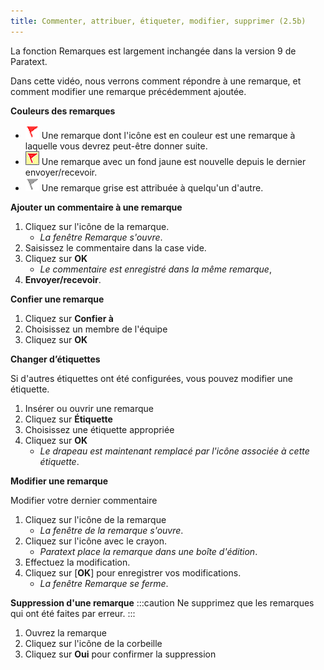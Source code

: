 ```yaml
---
title: Commenter, attribuer, étiqueter, modifier, supprimer (2.5b)
---
```

La fonction Remarques est largement inchangée dans la version 9 de Paratext.

Dans cette vidéo, nous verrons comment répondre à une remarque, et comment modifier une remarque précédemment ajoutée.

**Couleurs des remarques**

-   ![](../../media/af2265719adde77e6c37fe29d53837a0.png) Une remarque dont l'icône est en couleur est une remarque à laquelle vous devrez peut-être donner suite.
-   ![](../../media/d75a709de0625acdd2d5606b881713c7.jpeg)  Une remarque avec un fond jaune est nouvelle depuis le dernier envoyer/recevoir.
-   ![](../../media/52011900797d9603380805140bdf824b.png)  Une remarque grise est attribuée à quelqu'un d'autre.

**Ajouter un commentaire à une remarque**

1.  Cliquez sur l'icône de la remarque.
     -  *La fenêtre Remarque s'ouvre*.
1.  Saisissez le commentaire dans la case vide.
1.  Cliquez sur **OK**
     -  *Le commentaire est enregistré dans la même remarque*,
1.  **Envoyer/recevoir**.

**Confier une remarque**

1.  Cliquez sur **Confier à**
1.  Choisissez un membre de l'équipe
1.  Cliquez sur **OK**

**Changer d’étiquettes**

Si d'autres étiquettes ont été configurées, vous pouvez modifier une étiquette.

1.  Insérer ou ouvrir une remarque
1.  Cliquez sur **Étiquette**
1.  Choisissez une étiquette appropriée
1.  Cliquez sur **OK**
     -  *Le drapeau est maintenant remplacé par l'icône associée à cette étiquette*.

**Modifier une remarque**

Modifier votre dernier commentaire

1.  Cliquez sur l'icône de la remarque
     -  *La fenêtre de la remarque s'ouvre*.
1.  Cliquez sur l'icône avec le crayon.
     -  *Paratext place la remarque dans une boîte d'édition*.
1.  Effectuez la modification.
1.  Cliquez sur [**OK**] pour enregistrer vos modifications.
     -  *La fenêtre Remarque se ferme*.

**Suppression d'une remarque**
:::caution
Ne supprimez que les remarques qui ont été faites par erreur.
:::
1.  Ouvrez la remarque
1.  Cliquez sur l'icône de la corbeille
1.  Cliquez sur **Oui** pour confirmer la suppression
